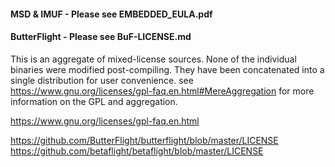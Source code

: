 #### MSD & IMUF - Please see EMBEDDED_EULA.pdf
#### ButterFlight - Please see BuF-LICENSE.md

This is an aggregate of mixed-license sources. None of the individual binaries were modified post-compiling. They have been concatenated into a single distribution for user convenience. see https://www.gnu.org/licenses/gpl-faq.en.html#MereAggregation for more information on the GPL and aggregation.

https://www.gnu.org/licenses/gpl-faq.en.html

https://github.com/ButterFlight/butterflight/blob/master/LICENSE
https://github.com/betaflight/betaflight/blob/master/LICENSE
